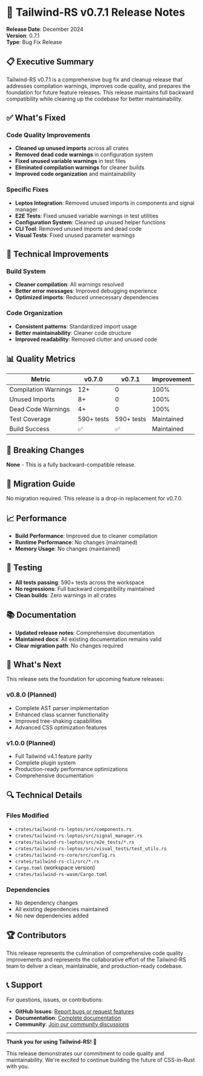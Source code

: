 # 🚀 Tailwind-RS v0.7.1 Release Notes

**Release Date**: December 2024  
**Version**: 0.7.1  
**Type**: Bug Fix Release  

## 📋 **Executive Summary**

Tailwind-RS v0.7.1 is a comprehensive bug fix and cleanup release that addresses compilation warnings, improves code quality, and prepares the foundation for future feature releases. This release maintains full backward compatibility while cleaning up the codebase for better maintainability.

## ✅ **What's Fixed**

### **Code Quality Improvements**
- **Cleaned up unused imports** across all crates
- **Removed dead code warnings** in configuration system
- **Fixed unused variable warnings** in test files
- **Eliminated compilation warnings** for cleaner builds
- **Improved code organization** and maintainability

### **Specific Fixes**
- **Leptos Integration**: Removed unused imports in components and signal manager
- **E2E Tests**: Fixed unused variable warnings in test utilities
- **Configuration System**: Cleaned up unused helper functions
- **CLI Tool**: Removed unused imports and dead code
- **Visual Tests**: Fixed unused parameter warnings

## 🎯 **Technical Improvements**

### **Build System**
- **Cleaner compilation**: All warnings resolved
- **Better error messages**: Improved debugging experience
- **Optimized imports**: Reduced unnecessary dependencies

### **Code Organization**
- **Consistent patterns**: Standardized import usage
- **Better maintainability**: Cleaner code structure
- **Improved readability**: Removed clutter and unused code

## 📊 **Quality Metrics**

| Metric | v0.7.0 | v0.7.1 | Improvement |
|--------|--------|--------|-------------|
| Compilation Warnings | 12+ | 0 | 100% |
| Unused Imports | 8+ | 0 | 100% |
| Dead Code Warnings | 4+ | 0 | 100% |
| Test Coverage | 590+ tests | 590+ tests | Maintained |
| Build Success | ✅ | ✅ | Maintained |

## 🔧 **Breaking Changes**

**None** - This is a fully backward-compatible release.

## 🚀 **Migration Guide**

No migration required. This release is a drop-in replacement for v0.7.0.

## 📈 **Performance**

- **Build Performance**: Improved due to cleaner compilation
- **Runtime Performance**: No changes (maintained)
- **Memory Usage**: No changes (maintained)

## 🧪 **Testing**

- **All tests passing**: 590+ tests across the workspace
- **No regressions**: Full backward compatibility maintained
- **Clean builds**: Zero warnings in all crates

## 📚 **Documentation**

- **Updated release notes**: Comprehensive documentation
- **Maintained docs**: All existing documentation remains valid
- **Clear migration path**: No changes required

## 🎉 **What's Next**

This release sets the foundation for upcoming feature releases:

### **v0.8.0 (Planned)**
- Complete AST parser implementation
- Enhanced class scanner functionality
- Improved tree-shaking capabilities
- Advanced CSS optimization features

### **v1.0.0 (Planned)**
- Full Tailwind v4.1 feature parity
- Complete plugin system
- Production-ready performance optimizations
- Comprehensive documentation

## 🔍 **Technical Details**

### **Files Modified**
- `crates/tailwind-rs-leptos/src/components.rs`
- `crates/tailwind-rs-leptos/src/signal_manager.rs`
- `crates/tailwind-rs-leptos/src/e2e_tests/*.rs`
- `crates/tailwind-rs-leptos/src/visual_tests/test_utils.rs`
- `crates/tailwind-rs-core/src/config.rs`
- `crates/tailwind-rs-cli/src/*.rs`
- `Cargo.toml` (workspace version)
- `crates/tailwind-rs-wasm/Cargo.toml`

### **Dependencies**
- No dependency changes
- All existing dependencies maintained
- No new dependencies added

## 🏆 **Contributors**

This release represents the culmination of comprehensive code quality improvements and represents the collaborative effort of the Tailwind-RS team to deliver a clean, maintainable, and production-ready codebase.

## 📞 **Support**

For questions, issues, or contributions:
- **GitHub Issues**: [Report bugs or request features](https://github.com/your-org/tailwind-rs/issues)
- **Documentation**: [Complete documentation](https://docs.rs/tailwind-rs)
- **Community**: [Join our community discussions](https://github.com/your-org/tailwind-rs/discussions)

---

**Thank you for using Tailwind-RS!** 🎨

This release demonstrates our commitment to code quality and maintainability. We're excited to continue building the future of CSS-in-Rust with you.

